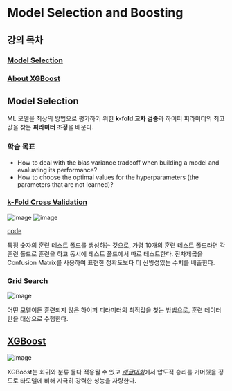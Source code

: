 # Model Selection and Boosting

## 강의 목차
### [Model Selection](#Model-Selection-Methods)
### [About XGBoost](#XGBoost)

## Model Selection
ML 모델을 최상의 방법으로 평가하기 위한 **k-fold 교차 검증**과 하이퍼 피라미터의 최고값을 찾는 **피라미터 조정**을 배운다.

### 학습 목표
- How to deal with the bias variance tradeoff when building a model and evaluating its performance?
- How to choose the optimal values for the hyperparameters (the parameters that are not learned)?

### [k-Fold Cross Validation](https://github.com/hchoi256/ai-terms/blob/main/README.md)
![image](https://user-images.githubusercontent.com/39285147/180011204-6c4dc19a-67d9-4e3f-977f-18096de6639a.png)
![image](https://user-images.githubusercontent.com/39285147/180012732-6950390a-bfe1-4ac5-90f8-8be829be29be.png)

[code](https://github.com/hchoi256/ai-boot-camp/blob/main/ai/model-selection-and-boosting/k_fold_cross_validation.ipynb)

특정 숫자의 훈련 테스트 폴드를 생성하는 것으로, 가령 10개의 훈련 테스트 폴드라면 각 훈련 폴드로 훈련을 하고 동시에 테스트 폴드에서 따로 테스트한다. 잔차제곱을 Confusion Matrix를 사용하여 표현한 정확도보다 더 신빙성있는 수치를 배출한다.

### [Grid Search](https://github.com/hchoi256/ai-boot-camp/blob/main/ai/model-selection-and-boosting/grid_search.ipynb)
![image](https://user-images.githubusercontent.com/39285147/180014865-4c77da81-587b-4aee-b1df-6ec3fd9fb9ea.png)

어떤 모델이든 훈련되지 않은 하이퍼 피라미터의 최적값을 찾는 방법으로, 훈련 데이터만을 대상으로 수행한다.

## [XGBoost](https://github.com/hchoi256/ai-boot-camp/blob/main/ai/model-selection-and-boosting/xg_boost.ipynb)
![image](https://user-images.githubusercontent.com/39285147/180016227-f64de04a-f582-49f9-a675-698dd5713359.png)

XGBoost는 회귀와 분류 둘다 적용될 수 있고 [*캐글대회*](https://m.hanbit.co.kr/channel/category/category_view.html?cms_code=CMS7895414616)에서 압도적 승리를 거머줬을 정도로 타모델에 비해 지극히 강력한 성능을 자랑한다.
